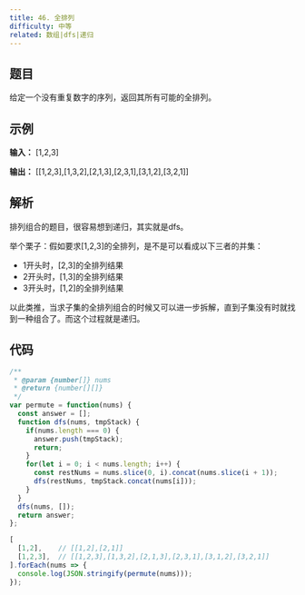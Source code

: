```yaml
---
title: 46. 全排列
difficulty: 中等
related: 数组|dfs|递归
---
```


## 题目

给定一个没有重复数字的序列，返回其所有可能的全排列。

## 示例

**输入：** [1,2,3]

**输出：** [[1,2,3],[1,3,2],[2,1,3],[2,3,1],[3,1,2],[3,2,1]]

## 解析

排列组合的题目，很容易想到递归，其实就是dfs。

举个栗子：假如要求[1,2,3]的全排列，是不是可以看成以下三者的并集：

- 1开头时，[2,3]的全排列结果
- 2开头时，[1,3]的全排列结果
- 3开头时，[1,2]的全排列结果

以此类推，当求子集的全排列组合的时候又可以进一步拆解，直到子集没有时就找到一种组合了。而这个过程就是递归。

## 代码

```javascript
/**
 * @param {number[]} nums
 * @return {number[][]}
 */
var permute = function(nums) {
  const answer = [];
  function dfs(nums, tmpStack) {
    if(nums.length === 0) {
      answer.push(tmpStack);
      return;
    }
    for(let i = 0; i < nums.length; i++) {
      const restNums = nums.slice(0, i).concat(nums.slice(i + 1));
      dfs(restNums, tmpStack.concat(nums[i]));
    }
  }
  dfs(nums, []);
  return answer;
};

[
  [1,2],    // [[1,2],[2,1]]
  [1,2,3],  // [[1,2,3],[1,3,2],[2,1,3],[2,3,1],[3,1,2],[3,2,1]]
].forEach(nums => {
  console.log(JSON.stringify(permute(nums)));
});
```